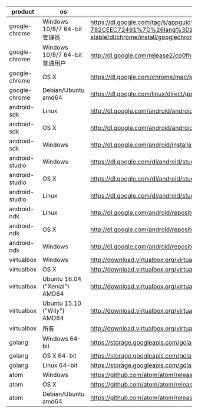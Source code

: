 product | os | uri | filename
--------|----|-----|---------
google-chrome | Windows 10/8/7 64-bit管理员 | https://dl.google.com/tag/s/appguid%3D%7B8A69D345-D564-463C-AFF1-A69D9E530F96%7D%26iid%3D%7BBF9FDEDC-1F3F-E462-F6B4-782CEEC72491%7D%26lang%3Dzh-CN%26browser%3D4%26usagestats%3D1%26appname%3DGoogle%2520Chrome%26needsadmin%3Dprefers%26ap%3Dx64-stable/dl/chrome/install/googlechromestandaloneenterprise64.msi | chrome/win/52.0.2743.116_googlechromestandaloneenterprise64.msi
google-chrome | Windows 10/8/7 64-bit普通用户 | http://dl.google.com/release2/cp0fh8asxgmrswtkto89xlrufef48r2wexpispuzh5swfqxjx3zih43j5r8u48mm0sfb5u24t743hxf2wgsnwcyy5wh7c9gydn8/52.0.2743.116_chrome_installer.exe | chrome/win/52.0.2743.116_chrome_installer.exe
google-chrome | OS X | https://dl.google.com/chrome/mac/stable/GGRO/googlechrome.dmg | chrome/mac/52.0.2743.116_googlechrome.dmg
google-chrome | Debian/Ubuntu amd64 | https://dl.google.com/linux/direct/google-chrome-stable_current_amd64.deb | chrome/linux/52.0.2743.116_google-chrome-stable_current_amd64.deb
android-sdk | Linux | http://dl.google.com/android/android-sdk_r24.4.1-linux.tgz |
android-sdk | OS X | http://dl.google.com/android/android-sdk_r24.4.1-macosx.zip |
android-sdk | Windows | http://dl.google.com/android/installer_r24.4.1-windows.exe | /dev/null
android-studio | Windows | https://dl.google.com/dl/android/studio/install/2.2.0.12/android-studio-ide-145.3276617-windows.exe | /dev/null
android-studio | OS X | https://dl.google.com/dl/android/studio/install/2.2.0.12/android-studio-ide-145.3276617-mac.dmg |
android-studio | Linux | https://dl.google.com/dl/android/studio/ide-zips/2.2.0.12/android-studio-ide-145.3276617-linux.zip |
android-ndk | Linux | http://dl.google.com/android/repository/android-mdk-r12b-linux-x86_64.zip |
android-ndk | OS X | http://dl.google.com/android/repository/android-mdk-r12b-darwin-x86_64.zip |
android-ndk | Windows | http://dl.google.com/android/repository/android-mdk-r12b-windows-x86_64.zip |
virtualbox | Windows | http://download.virtualbox.org/virtualbox/5.1.4/VirtualBox-5.1.4-110228-Win.exe |
virtualbox | OS X | http://download.virtualbox.org/virtualbox/5.1.4/VirtualBox-5.1.4-110228-OSX.dmg |
virtualbox | Ubuntu 16.04 ("Xenial") AMD64 | http://download.virtualbox.org/virtualbox/5.1.4/virtualbox-5.1_5.1.4-110228~Ubuntu~xenial_amd64.deb | virtualbox/5.1.4/virtualbox-5.1_5.1.4-110228-Ubuntu-xenial_amd64.deb
virtualbox | Ubuntu 15.10 ("Wily") AMD64 | http://download.virtualbox.org/virtualbox/5.1.4/virtualbox-5.1_5.1.4-110228~Ubuntu~wily_amd64.deb | virtualbox/5.1.4/virtualbox-5.1_5.1.4-110228-Ubuntu-wily_amd64.deb
virtualbox | 所有 | http://download.virtualbox.org/virtualbox/5.1.4/Oracle_VM_VirtualBox_Extension_Pack-5.1.4-110228.vbox-extpack |
golang | Windows 64-bit | https://storage.googleapis.com/golang/go1.7.windows-amd64.msi |
golang | OS X 64-bit | https://storage.googleapis.com/golang/go1.7.darwin-amd64.pkg |
golang | Linux 64-bit | https://storage.googleapis.com/golang/go1.7.linux-amd64.tar.gz |
atom | Windows | https://github.com/atom/atom/releases/download/v1.10.0/AtomSetup.exe | atom/atom-windows-1.10.0.exe
atom | OS X | https://github.com/atom/atom/releases/download/v1.10.0/atom-mac.zip | atom/atom-mac-1.10.0.zip
atom | Debian/Ubuntu amd64 | https://github.com/atom/atom/releases/download/v1.10.0/atom-amd64.deb | atom/atom-amd64-1.10.0.deb
